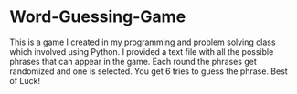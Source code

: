 # Word-Guessing-Game

This is a game I created in my programming and problem solving class which involved using Python. I provided a text file with all the possible phrases that can appear in the game. Each round the phrases get randomized and one is selected. You get 6 tries to guess the phrase. Best of Luck!
